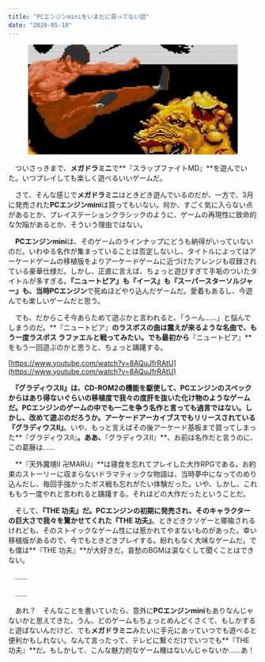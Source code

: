 ```yaml
---
title: "PCエンジンminiをいまだに買ってない話"
date: "2020-05-18"
---
```


<figure>

![](assets/n119f6c1a66d7_ebd2d39f93525d7d6ed07669db7f8186.jpg)

</figure>

　ついさっきまで、**メガドラミニ**で**『スラップファイトMD』**を遊んでいた。いつプレイしても楽しく遊べるいいゲームだ。

　さて、そんな感じで**メガドラミニ**はときどき遊んでいるのだが、一方で、3月に発売された**PCエンジンmini**は買ってもいない。何か、すごく気に入らない点があるとか、プレイステーションクラシックのように、ゲームの再現性に致命的な欠陥があるとか、そういう理由ではない。

　**PCエンジンmini**は、そのゲームのラインナップにどうも納得がいっていないのだ。いわゆる名作が集まっていることは否定しないし、タイトルによってはアーケードゲームの移植版をよりアーケードゲームに近づけたアレンジも収録されている豪華仕様だ。しかし、正直に言えば、ちょっと遊びすぎて手垢のついたタイトルが多すぎる。**『ニュートピア』**も**『イース』**も**『スーパースターソルジャー』**も、当時**PCエンジン**で死ぬほどやり込んだゲームだ。愛着もあるし、今遊んでも楽しいゲームだと思う。

　でも、だからこそ今あらためて遊ぶかと言われると、「うーん……」と悩んでしまうのだ。**『ニュートピア』**のラスボスの曲は震えが来るような名曲で、もう一度ラスボス ラファエルと戦ってみたい。でも最初から**『ニュートピア』**をもう一回遊ぶのかと思うと、ちょっと躊躇する。

[https://www.youtube.com/watch?v=8AQuJfrRAtU](https://www.youtube.com/watch?v=8AQuJfrRAtU)

　**『グラディウスII』**は、CD-ROM2の機能を駆使して、**PCエンジン**のスペックからはあり得ないぐらいの移植度で我々の度肝を抜いた化け物のようなゲームだ。**PCエンジン**のゲームの中でも一二を争う名作と言っても過言ではない。しかし、改めて遊ぶのだろうか。アーケードアーカイブスでもリリースされている**『グラディウスII』**。いや、もっと言えばその後アーケード基板まで買ってしまった**『グラディウスII』**。ああ、**『グラディウスII』**、お前は名作だと言うのに、この葛藤は……

　**『天外魔境II 卍MARU』**は寝食を忘れてプレイした大作RPGである。お約束のストーリーに収まらないドラマティックな物語は、当時夢中になってのめり込んだし、毎回手強かったボス戦も忘れがたい体験だった。いや、しかし、これももう一度やれと言われると躊躇する。それほどの大作だったということだ。

　そして、**『THE 功夫』**だ。PCエンジンの初期に発売され、そのキャラクターの巨大さで我々を驚かせてくれた**『THE 功夫』**。ときどきクソゲーと揶揄されるけれども、そのストイックなゲーム性には惹かれてやまないものがあった。幸い移植版があるので、今でもときどきプレイする。紛れもなく大味なゲームだ。でも僕は**『THE 功夫』**が大好きだ。哀愁のBGMは涙なくして聞くことはできない。

　……

　……

　あれ？　そんなことを書いていたら、意外に**PCエンジンmini**もありなんじゃないかと思えてきた。うん、どのゲームもちょっとめんどくさくて、もしかすると遊ばないんだけど、でも**メガドラミニ**みたいに手元にあっていつでも遊べると便利かもしれない。なんて言ったって、テレビに繋ぐだけでいつでも**『THE 功夫』**だ。もしかして、こんな魅力的なゲーム機はないんじゃないか……あ！
